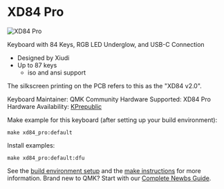 # XD84 Pro

![XD84 Pro](https://cdn.shopify.com/s/files/1/2711/4238/products/Hf5d4a9571a524cb78870def7403f5acc5.jpg?v=1574416288)

Keyboard with 84 Keys, RGB LED Underglow, and USB-C Connection
- Designed by Xiudi
- Up to 87 keys
  - iso and ansi support

The silkscreen printing on the PCB refers to this as the "XD84 v2.0".

Keyboard Maintainer: QMK Community
Hardware Supported: XD84 Pro
Hardware Availability: [KPrepublic](https://kprepublic.com/products/xd84pro-xd84-pro-custom-mechanical-keyboard-kit-75-supports-tkg-tools-support-underglow-rgb-pcb-programmed-gh84-kle-type-c)

Make example for this keyboard (after setting up your build environment):

    make xd84_pro:default

Install examples:

    make xd84_pro:default:dfu

See the [build environment setup](https://docs.qmk.fm/#/getting_started_build_tools) and the [make instructions](https://docs.qmk.fm/#/getting_started_make_guide) for more information. Brand new to QMK? Start with our [Complete Newbs Guide](https://docs.qmk.fm/#/newbs).
